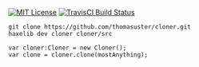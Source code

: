 [![MIT License](https://img.shields.io/badge/license-MIT-blue.svg?style=flat)](LICENSE.md)
[![TravisCI Build Status](https://travis-ci.org/thomasuster/cloner.svg?branch=master)](https://travis-ci.org/thomasuster/cloner)

```
git clone https://github.com/thomasuster/cloner.git
haxelib dev cloner cloner/src
```
```
var cloner:Cloner = new Cloner();
var clone = cloner.clone(mostAnything);
```